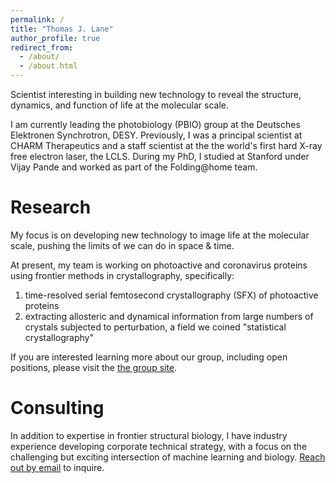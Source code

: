 ```yaml
---
permalink: /
title: "Thomas J. Lane"
author_profile: true
redirect_from: 
  - /about/
  - /about.html
---
```


Scientist interesting in building new technology to reveal the structure, dynamics, and function of life at the molecular scale.

I am currently leading the photobiology (PBIO) group at the Deutsches Elektronen Synchrotron, DESY. Previously, I was a principal scientist at CHARM Therapeutics and a staff scientist at the the world's first hard X-ray free electron laser, the LCLS. During my PhD, I studied at Stanford under Vijay Pande and worked as part of the Folding@home team.


Research
======
My focus is on developing new technology to image life at the molecular scale, pushing the limits of we can do in space & time. 

At present, my team is working on photoactive and coronavirus proteins using frontier methods in crystallography, specifically:

1. time-resolved serial femtosecond crystallography (SFX) of photoactive proteins
2. extracting allosteric and dynamical information from large numbers of crystals subjected to perturbation, a field we coined "statistical crystallography"

If you are interested learning more about our group, including open positions, please visit the [the group site](http://pbio.cfel.de).


Consulting
======
In addition to expertise in frontier structural biology, I have industry experience developing corporate technical strategy, with a focus on the challenging but exciting intersection of machine learning and biology. [Reach out by email](mailto:photobio.consulting@gmail.com) to inquire.
